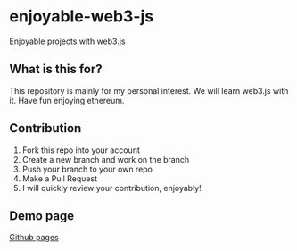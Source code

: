 # enjoyable-web3-js
Enjoyable projects with web3.js

## What is this for?
This repository is mainly for my personal interest. We will learn web3.js with it. Have fun enjoying ethereum.

## Contribution
1. Fork this repo into your account
2. Create a new branch and work on the branch
3. Push your branch to your own repo
4. Make a Pull Request
5. I will quickly review your contribution, enjoyably!

## Demo page
[Github pages][demo-page]


[demo-page]:https://santonychoi.github.io/enjoyable-web3-js/index.html

